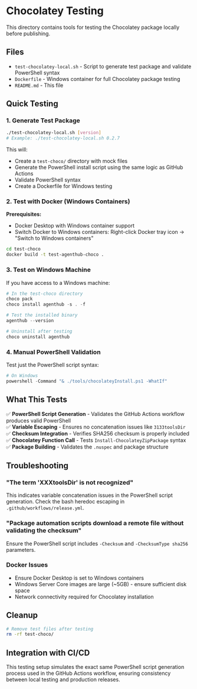 # Chocolatey Testing

This directory contains tools for testing the Chocolatey package locally before publishing.

## Files

- `test-chocolatey-local.sh` - Script to generate test package and validate PowerShell syntax
- `Dockerfile` - Windows container for full Chocolatey package testing
- `README.md` - This file

## Quick Testing

### 1. Generate Test Package

```bash
./test-chocolatey-local.sh [version]
# Example: ./test-chocolatey-local.sh 0.2.7
```

This will:

- Create a `test-choco/` directory with mock files
- Generate the PowerShell install script using the same logic as GitHub Actions
- Validate PowerShell syntax
- Create a Dockerfile for Windows testing

### 2. Test with Docker (Windows Containers)

**Prerequisites:**

- Docker Desktop with Windows container support
- Switch Docker to Windows containers: Right-click Docker tray icon → "Switch to Windows containers"

```bash
cd test-choco
docker build -t test-agenthub-choco .
```

### 3. Test on Windows Machine

If you have access to a Windows machine:

```powershell
# In the test-choco directory
choco pack
choco install agenthub -s . -f

# Test the installed binary
agenthub --version

# Uninstall after testing
choco uninstall agenthub
```

### 4. Manual PowerShell Validation

Test just the PowerShell script syntax:

```powershell
# On Windows
powershell -Command "& ./tools/chocolateyInstall.ps1 -WhatIf"
```

## What This Tests

✅ **PowerShell Script Generation** - Validates the GitHub Actions workflow produces valid PowerShell  
✅ **Variable Escaping** - Ensures no concatenation issues like `3133toolsDir`  
✅ **Checksum Integration** - Verifies SHA256 checksum is properly included  
✅ **Chocolatey Function Call** - Tests `Install-ChocolateyZipPackage` syntax  
✅ **Package Building** - Validates the `.nuspec` and package structure

## Troubleshooting

### "The term 'XXXtoolsDir' is not recognized"

This indicates variable concatenation issues in the PowerShell script generation. Check the bash heredoc escaping in `.github/workflows/release.yml`.

### "Package automation scripts download a remote file without validating the checksum"

Ensure the PowerShell script includes `-Checksum` and `-ChecksumType sha256` parameters.

### Docker Issues

- Ensure Docker Desktop is set to Windows containers
- Windows Server Core images are large (~5GB) - ensure sufficient disk space
- Network connectivity required for Chocolatey installation

## Cleanup

```bash
# Remove test files after testing
rm -rf test-choco/
```

## Integration with CI/CD

This testing setup simulates the exact same PowerShell script generation process used in the GitHub Actions workflow, ensuring consistency between local testing and production releases.
